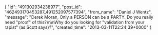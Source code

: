  {
   "id": "491302934238977",
   "post_id": "462493170453287_491252097577394",
   "from_name": "Daniel J Wentz",
   "message": "Derek Moran, Only a PERSON can be a PARTY. Do you really need \"proof\" of this?\n\nWhy do you looking for \"validation from your rapist\" (as Scott says)?",
   "created_time": "2013-03-11T22:24:39+0000"
 }
